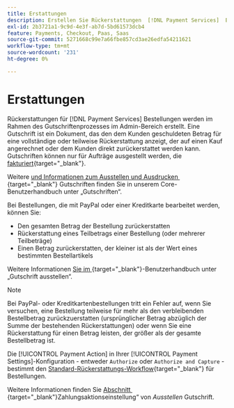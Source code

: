 ```yaml
---
title: Erstattungen
description: Erstellen Sie Rückerstattungen  [!DNL Payment Services]  Bestellungen im Admin-Bereich im Rahmen des Gutschriftvorgangs.
exl-id: 2b3721a1-9c9d-4e3f-ab7d-5bd61573dcb4
feature: Payments, Checkout, Paas, Saas
source-git-commit: 5271668c99e7a66fbe857cd3ae26edfa54211621
workflow-type: tm+mt
source-wordcount: '231'
ht-degree: 0%

---
```


# Erstattungen

Rückerstattungen für [!DNL Payment Services] Bestellungen werden im Rahmen des Gutschriftenprozesses im Admin-Bereich erstellt. Eine Gutschrift ist ein Dokument, das den dem Kunden geschuldeten Betrag für eine vollständige oder teilweise Rückerstattung anzeigt, der auf einen Kauf angerechnet oder dem Kunden direkt zurückerstattet werden kann. Gutschriften können nur für Aufträge ausgestellt werden, die [fakturiert](https://experienceleague.adobe.com/de/docs/commerce-admin/stores-sales/order-management/invoices#create-an-invoice){target="_blank"}.

Weitere [&#x200B; und Informationen zum Ausstellen und Ausdrucken &#x200B;](https://experienceleague.adobe.com/de/docs/commerce-admin/stores-sales/order-management/credit-memos/credit-memos){target="_blank"} Gutschriften finden Sie in unserem Core-Benutzerhandbuch unter „Gutschriften“.

Bei Bestellungen, die mit PayPal oder einer Kreditkarte bearbeitet werden, können Sie:

* Den gesamten Betrag der Bestellung zurückerstatten
* Rückerstattung eines Teilbetrags einer Bestellung (oder mehrerer Teilbeträge)
* Einen Betrag zurückerstatten, der kleiner ist als der Wert eines bestimmten Bestellartikels

Weitere Informationen [&#x200B; Sie im &#x200B;](https://experienceleague.adobe.com/de/docs/commerce-admin/stores-sales/order-management/credit-memos/credit-memo-create){target="_blank"}-Benutzerhandbuch unter „Gutschrift ausstellen“.

>[!NOTE]
>
>Bei PayPal- oder Kreditkartenbestellungen tritt ein Fehler auf, wenn Sie versuchen, eine Bestellung teilweise für mehr als den verbleibenden Bestellbetrag zurückzuerstatten (ursprünglicher Betrag abzüglich der Summe der bestehenden Rückerstattungen) oder wenn Sie eine Rückerstattung für einen Betrag leisten, der größer als der gesamte Bestellbetrag ist.

Die [!UICONTROL Payment Action] in Ihrer [!UICONTROL Payment Settings]-Konfiguration - entweder `Authorize` oder `Authorize and Capture` - bestimmt den [Standard-Rückerstattungs-Workflow](https://experienceleague.adobe.com/de/docs/commerce-admin/stores-sales/order-management/credit-memos/credit-memos#refund-workflow){target="_blank"} für Bestellungen.

Weitere Informationen finden Sie [&#x200B; Abschnitt &#x200B;](https://experienceleague.adobe.com/de/docs/commerce-admin/stores-sales/order-management/credit-memos/credit-memo-create#payment-action-setting){target="_blank"}Zahlungsaktionseinstellung“ von _Ausstellen_ Gutschrift.
